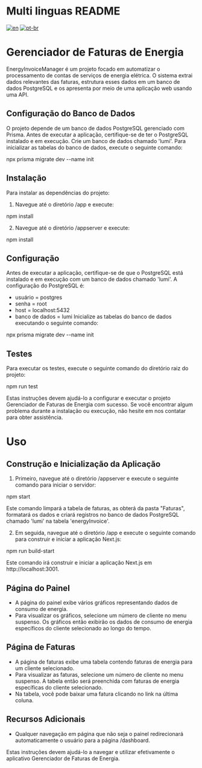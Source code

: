 # Multi linguas README

[![en](https://img.shields.io/badge/lang-en-red.svg)](https://github.com/gabrielcardn/energy-invoice-manager/blob/main/README..md)
[![pt-br](https://img.shields.io/badge/lang-pt--br-green.svg)](https://github.com/gabrielcardn/energy-invoice-manager/blob/main/README.pt-BR.md)

# Gerenciador de Faturas de Energia

EnergyInvoiceManager é um projeto focado em automatizar o processamento de contas de serviços de energia elétrica. O sistema extrai dados relevantes das faturas, estrutura esses dados em um banco de dados PostgreSQL e os apresenta por meio de uma aplicação web usando uma API.

## Configuração do Banco de Dados

O projeto depende de um banco de dados PostgreSQL gerenciado com Prisma. Antes de executar a aplicação, certifique-se de ter o PostgreSQL instalado e em execução. Crie um banco de dados chamado 'lumi'. Para inicializar as tabelas do banco de dados, execute o seguinte comando:

npx prisma migrate dev --name init

## Instalação

Para instalar as dependências do projeto:

1. Navegue até o diretório /app e execute:

npm install

2. Navegue até o diretório /appserver e execute:

npm install

## Configuração

Antes de executar a aplicação, certifique-se de que o PostgreSQL está instalado e em execução com um banco de dados chamado 'lumi'. A configuração do PostgreSQL é:

- usuário = postgres
- senha = root
- host = localhost:5432
- banco de dados = lumi
  Inicialize as tabelas do banco de dados executando o seguinte comando:

npx prisma migrate dev --name init

## Testes

Para executar os testes, execute o seguinte comando do diretório raiz do projeto:

npm run test

Estas instruções devem ajudá-lo a configurar e executar o projeto Gerenciador de Faturas de Energia com sucesso. Se você encontrar algum problema durante a instalação ou execução, não hesite em nos contatar para obter assistência.

# Uso

## Construção e Inicialização da Aplicação

1. Primeiro, navegue até o diretório /appserver e execute o seguinte comando para iniciar o servidor:

npm start

Este comando limpará a tabela de faturas, as obterá da pasta "Faturas", formatará os dados e criará registros no banco de dados PostgreSQL chamado 'lumi' na tabela 'energyInvoice'.

2. Em seguida, navegue até o diretório /app e execute o seguinte comando para construir e iniciar a aplicação Next.js:

npm run build-start

Este comando irá construir e iniciar a aplicação Next.js em http://localhost:3001.

## Página do Painel

- A página do painel exibe vários gráficos representando dados de consumo de energia.
- Para visualizar os gráficos, selecione um número de cliente no menu suspenso. Os gráficos então exibirão os dados de consumo de energia específicos do cliente selecionado ao longo do tempo.

## Página de Faturas

- A página de faturas exibe uma tabela contendo faturas de energia para um cliente selecionado.
- Para visualizar as faturas, selecione um número de cliente no menu suspenso. A tabela então será preenchida com faturas de energia específicas do cliente selecionado.
- Na tabela, você pode baixar uma fatura clicando no link na última coluna.

## Recursos Adicionais

- Qualquer navegação em página que não seja o painel redirecionará automaticamente o usuário para a página /dashboard.

Estas instruções devem ajudá-lo a navegar e utilizar efetivamente o aplicativo Gerenciador de Faturas de Energia.
